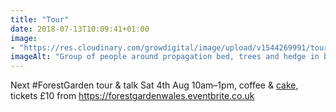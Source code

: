 ```yaml
---
title: "Tour"
date: 2018-07-13T10:09:41+01:00
image: 
- "https://res.cloudinary.com/growdigital/image/upload/v1544269991/tour-42324668894.jpg"
imageAlt: "Group of people around propagation bed, trees and hedge in background, polytunnel to the side"
---
```


Next #ForestGarden tour & talk Sat 4th Aug 10am–1pm, coffee & [cake](https://www.forestgarden.wales/blog/vegan-chocolate-brownies/), tickets £10 from https://forestgardenwales.eventbrite.co.uk
